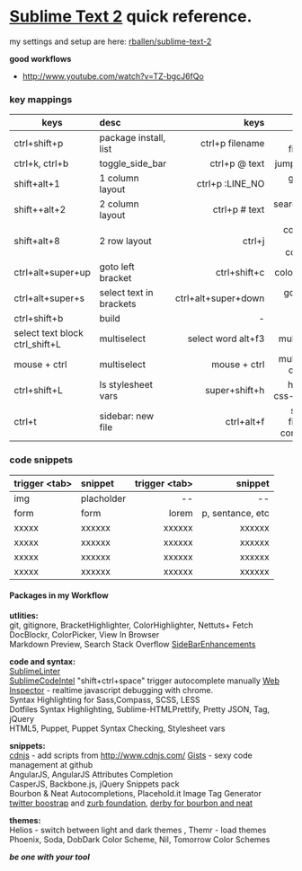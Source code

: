[Sublime Text 2](http://www.sublimetext.com/2) quick reference.
=======================================
my settings and setup are here: [rballen/sublime-text-2](https://github.com/rballen/sublime-text-2)

__good workflows__   
- http://www.youtube.com/watch?v=TZ-bgcJ6fQo


### key mappings 

| keys          | desc          |  keys    |      desc|
| ------------- |:------------- | --------:| --------:|
|ctrl+shift+p     |package install, list |ctrl+p filename  | open filename            |
|ctrl+k, ctrl+b   |toggle_side_bar       |ctrl+p @ text    | jump to text             |
|shift+alt+1      |1 column layout       |ctrl+p :LINE_NO  | goto line number         |
|shift++alt+2     |2 column layout       |ctrl+p # text    | search/goto in file      |
|shift+alt+8      |2 row layout          |ctrl+j           | code intel auto complete |
|ctrl+alt+super+up|goto left bracket     |ctrl+shift+c	   |color picker              |
|ctrl+alt+super+s |select text in brackets|ctrl+alt+super+down| goto right bracket    |
|ctrl+shift+b     | build                |  -              |         -                |
|select text block ctrl_shift+L| multiselect  |  select word alt+f3  |  multiselect   |
|mouse + ctrl     | multiselect  |  mouse + ctrl           |  multiselect deselect    |
| ctrl+shift+L | ls stylesheet vars | super+shift+h | html-js-css-prettify |
| ctrl+t | sidebar: new file | ctrl+alt+f | sidebar: find files containing |

### code snippets

| trigger &lt;tab&gt;     | snippet   |  trigger &lt;tab&gt;  |   snippet|
| ---------- |:---------- | --------:| --------:|
|img      | placholder   | -- | --	 |
|form     |  form        | lorem   | p, sentance, etc |	
|xxxxx    | xxxxxx       |  xxxxxx |  xxxxxx |
|xxxxx    | xxxxxx       |  xxxxxx |  xxxxxx |
|xxxxx    | xxxxxx       |  xxxxxx |  xxxxxx |
|xxxxx    | xxxxxx       |  xxxxxx |  xxxxxx |


#### Packages in my Workflow

__utlities:__   
git, gitignore, BracketHighlighter, ColorHighlighter, Nettuts+ Fetch   
DocBlockr, ColorPicker, View In Browser   
Markdown Preview, Search Stack Overflow
[SideBarEnhancements](https://github.com/titoBouzout/SideBarEnhancements)

__code and syntax:__   
[SublimeLinter](http://github.com/SublimeLinter/SublimeLinter)   
[SublimeCodeIntel](https://github.com/Kronuz/SublimeCodeIntel) "shift+ctrl+space"  trigger autocomplete manually
[Web Inspector](http://sokolovstas.github.com/SublimeWebInspector/) -  realtime javascript debugging with chrome.  
Syntax Highlighting for Sass,Compass, SCSS, LESS             
Dotfiles Syntax Highlighting, Sublime-HTMLPrettify, Pretty JSON, Tag, jQuery   
HTML5, Puppet, Puppet Syntax Checking, Stylesheet vars  


__snippets:__  
[cdnjs](https://github.com/dafrancis/Sublime-Text--cdnjs) - add scripts from http://www.cdnjs.com/
[Gists](http://www.youtube.com/watch?v=3cdkYdzgXLc) - sexy code management at github   
AngularJS, AngularJS Attributes Completion   
CasperJS, Backbone.js, jQuery Snippets pack   
Bourbon & Neat Autocompletions, Placehold.it Image Tag Generator   
[twitter boostrap](http://devtellect.github.com/sublime-twitter-bootstrap-snippets) and [zurb foundation](https://github.com/liamr/Zurb-Foundation-Textmate-Bundle), 
[derby for bourbon and neat](http://derby.axzm.com/)

__themes:__   
Helios - switch between light and dark themes , Themr - load themes   
Phoenix, Soda, DobDark Color Scheme, Nil, Tomorrow Color Schemes   


___be one with your tool___
